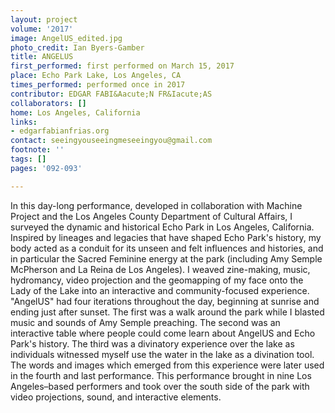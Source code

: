 ```yaml
---
layout: project
volume: '2017'
image: AngelUS_edited.jpg
photo_credit: Ian Byers-Gamber
title: ANGELUS
first_performed: first performed on March 15, 2017
place: Echo Park Lake, Los Angeles, CA
times_performed: performed once in 2017
contributor: EDGAR FABI&Aacute;N FR&Iacute;AS
collaborators: []
home: Los Angeles, California
links:
- edgarfabianfrias.org
contact: seeingyouseeingmeseeingyou@gmail.com
footnote: ''
tags: []
pages: '092-093'

---
```


In this day-long performance, developed in collaboration with Machine Project and the Los Angeles County Department of Cultural Affairs, I surveyed the dynamic and historical Echo Park in Los Angeles, California. Inspired by lineages and legacies that have shaped Echo Park's history, my body acted as a conduit for its unseen and felt influences and histories, and in particular the Sacred Feminine energy at the park (including Amy Semple McPherson and La Reina de Los Angeles). I weaved zine-making, music, hydromancy, video projection and the geomapping of my face onto the Lady of the Lake into an interactive and community-focused experience. "AngelUS" had four iterations throughout the day, beginning at sunrise and ending just after sunset. The first was a walk around the park while I blasted music and sounds of Amy Semple preaching. The second was an interactive table where people could come learn about AngelUS and Echo Park's history. The third was a divinatory experience over the lake as individuals witnessed myself use the water in the lake as a divination tool. The words and images which emerged from this experience were later used in the fourth and last performance. This performance brought in nine Los Angeles–based performers and took over the south side of the park with video projections, sound, and interactive elements.
